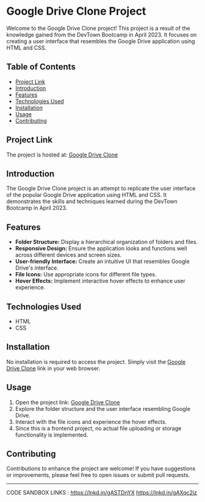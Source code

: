 # Google Drive Clone Project


Welcome to the Google Drive Clone project! This project is a result of the knowledge gained from the DevTown Bootcamp in April 2023. It focuses on creating a user interface that resembles the Google Drive application using HTML and CSS.

## Table of Contents

- [Project Link](#project-link)
- [Introduction](#introduction)
- [Features](#features)
- [Technologies Used](#technologies-used)
- [Installation](#installation)
- [Usage](#usage)
- [Contributing](#contributing)

## Project Link

The project is hosted at: [Google Drive Clone](https://p8urvi.csb.app/)

## Introduction

The Google Drive Clone project is an attempt to replicate the user interface of the popular Google Drive application using HTML and CSS. It demonstrates the skills and techniques learned during the DevTown Bootcamp in April 2023.

## Features

- **Folder Structure:** Display a hierarchical organization of folders and files.
- **Responsive Design:** Ensure the application looks and functions well across different devices and screen sizes.
- **User-friendly Interface:** Create an intuitive UI that resembles Google Drive's interface.
- **File Icons:** Use appropriate icons for different file types.
- **Hover Effects:** Implement interactive hover effects to enhance user experience.

## Technologies Used

- HTML
- CSS

## Installation

No installation is required to access the project. Simply visit the [Google Drive Clone](https://p8urvi.csb.app/) link in your web browser.

## Usage

1. Open the project link: [Google Drive Clone](https://p8urvi.csb.app/)
2. Explore the folder structure and the user interface resembling Google Drive.
3. Interact with the file icons and experience the hover effects.
4. Since this is a frontend project, no actual file uploading or storage functionality is implemented.

## Contributing

Contributions to enhance the project are welcome! If you have suggestions or improvements, please feel free to open issues or submit pull requests.

---

CODE SANDBOX LINKS :
https://lnkd.in/gASTDnYX
https://lnkd.in/gAXqc2iz

